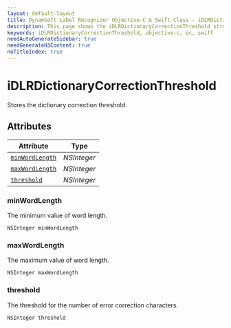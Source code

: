 ```yaml
---
layout: default-layout
title: Dynamsoft Label Recognizer Objective-C & Swift Class - iDLRDictionaryCorrectionThreshold
description: This page shows the iDLRDictionaryCorrectionThreshold struct of Dynamsoft Label Recognizer for iOS SDK.
keywords: iDLRDictionaryCorrectionThreshold, objective-c, oc, swift
needAutoGenerateSidebar: true
needGenerateH3Content: true
noTitleIndex: true
---
```



# iDLRDictionaryCorrectionThreshold
Stores the dictionary correction threshold.

## Attributes
  
| Attribute | Type |
|---------- | ---- |
| [`minWordLength`](#minwordlength) | *NSInteger* |
| [`maxWordLength`](#maxwordlength) | *NSInteger* |
| [`threshold`](#threshold) | *NSInteger* |


### minWordLength
The minimum value of word length.
```objc
NSInteger minWordLength
```

### maxWordLength
The maximum value of word length.
```objc
NSInteger maxWordLength
```

### threshold
The threshold for the number of error correction characters.
```objc
NSInteger threshold
```
